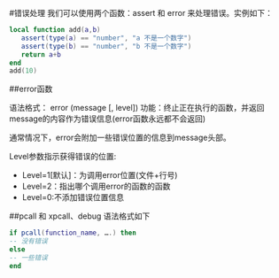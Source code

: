 #错误处理
我们可以使用两个函数：assert 和 error 来处理错误。实例如下：
```lua
local function add(a,b)
   assert(type(a) == "number", "a 不是一个数字")
   assert(type(b) == "number", "b 不是一个数字")
   return a+b
end
add(10)

```

##error函数

语法格式：
error (message [, level])
功能：终止正在执行的函数，并返回message的内容作为错误信息(error函数永远都不会返回)

通常情况下，error会附加一些错误位置的信息到message头部。

Level参数指示获得错误的位置:
* Level=1[默认]：为调用error位置(文件+行号)
* Level=2：指出哪个调用error的函数的函数
* Level=0:不添加错误位置信息

##pcall 和 xpcall、debug
语法格式如下 
```lua
if pcall(function_name, ….) then
-- 没有错误
else
-- 一些错误
end

```